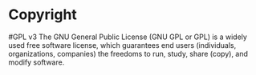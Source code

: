# Copyright
#GPL v3
The GNU General Public License (GNU GPL or GPL) is a widely used free software license, which guarantees end users (individuals, organizations, companies) the freedoms to run, study, share (copy), and modify software.
